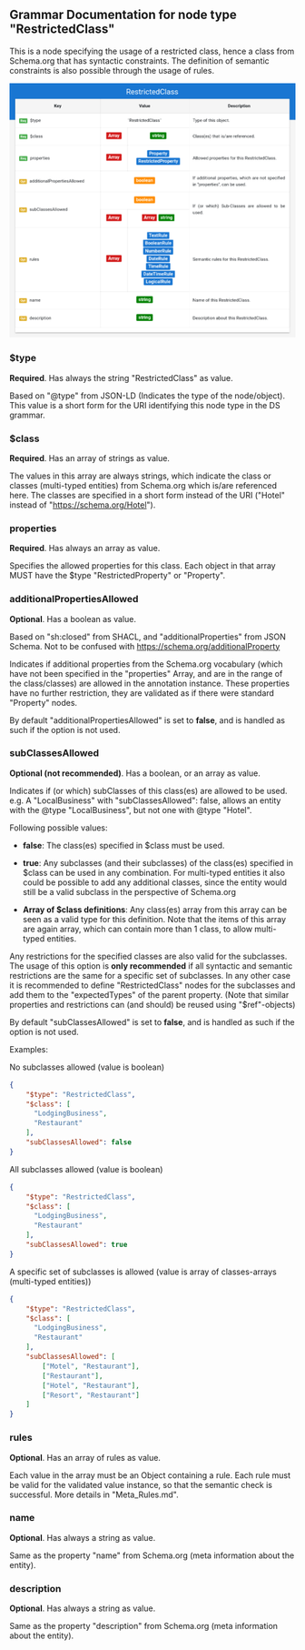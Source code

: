## Grammar Documentation for node type "RestrictedClass"

This is a node specifying the usage of a restricted class, hence a class from Schema.org that has syntactic constraints. The definition of semantic constraints is also possible through the usage of rules.

![Syntax diagram](../Tabular-Grammar-Visualizer/screenshots/RestrictedClass_tabular.png)

### $type
**Required**. Has always the string "RestrictedClass" as value.

Based on "@type" from JSON-LD (Indicates the type of the node/object). This value is a short form for the URI identifying this node type in the DS grammar.

### $class
**Required**. Has an array of strings as value.

The values in this array are always strings, which indicate the class or classes (multi-typed entities) from Schema.org which is/are referenced here. The classes are specified in a short form instead of the URI ("Hotel" instead of "https://schema.org/Hotel").

### properties
**Required**. Has always an array as value.

Specifies the allowed properties for this class. Each object in that array MUST have the $type "RestrictedProperty" or "Property".

### additionalPropertiesAllowed
**Optional**. Has a boolean as value.

Based on "sh:closed" from SHACL, and "additionalProperties" from JSON Schema. Not to be confused with https://schema.org/additionalProperty 

Indicates if additional properties from the Schema.org vocabulary (which have not been specified in the "properties" Array, and are in the range of the class/classes) are allowed in the annotation instance. These properties have no further restriction, they are validated as if there were standard "Property" nodes.

By default "additionalPropertiesAllowed" is set to **false**, and is handled as such if the option is not used.



### subClassesAllowed
**Optional (not recommended)**. Has a boolean, or an array as value.

Indicates if (or which) subClasses of this class(es) are allowed to be used.  e.g. A "LocalBusiness" with "subClassesAllowed": false, allows an entity with the @type "LocalBusiness", but not one with @type "Hotel".

Following possible values:

*   **false**: The class(es) specified in $class must be used.

*   **true**: Any subclasses (and their subclasses) of the class(es) specified in $class can be used in any combination. For multi-typed entities it also could be possible to add any additional classes, since the entity would still be a valid subclass in the perspective of Schema.org

*   **Array of $class definitions**: Any class(es) array from this array can be seen as a valid type for this definition. Note that the items of this array are again array, which can contain more than 1 class, to allow multi-typed entities. 

Any restrictions for the specified classes are also valid for the subclasses. The usage of this option is **only recommended** if all syntactic and semantic restrictions are the same for a specific set of subclasses. In any other case it is recommended to define "RestrictedClass" nodes for the subclasses and add them to the "expectedTypes" of the parent property. (Note that similar properties and restrictions can (and should) be reused using "$ref"-objects)

 By default "subClassesAllowed" is set to **false**, and is handled as such if the option is not used.

Examples:

No subclasses allowed (value is boolean)
```json
{
    "$type": "RestrictedClass",
    "$class": [
      "LodgingBusiness",
      "Restaurant"
    ],
    "subClassesAllowed": false
}
```

All subclasses allowed (value is boolean)
```json
{
    "$type": "RestrictedClass",
    "$class": [
      "LodgingBusiness",
      "Restaurant"
    ],
    "subClassesAllowed": true
}
```

A specific set of subclasses is allowed (value is array of classes-arrays (multi-typed entities))
```json
{
    "$type": "RestrictedClass",
    "$class": [
      "LodgingBusiness",
      "Restaurant"
    ],
    "subClassesAllowed": [
        ["Motel", "Restaurant"],
        ["Restaurant"],
        ["Hotel", "Restaurant"],
        ["Resort", "Restaurant"]
    ]
}
```

### rules
**Optional**. Has an array of rules as value.

Each value in the array must be an Object containing a rule. Each rule must be valid for the validated value instance, so that the semantic check is successful. More details in "Meta_Rules.md".

### name
**Optional**. Has always a string as value.

Same as the property "name" from Schema.org (meta information about the entity).

### description
**Optional**. Has always a string as value.

Same as the property "description" from Schema.org (meta information about the entity).


